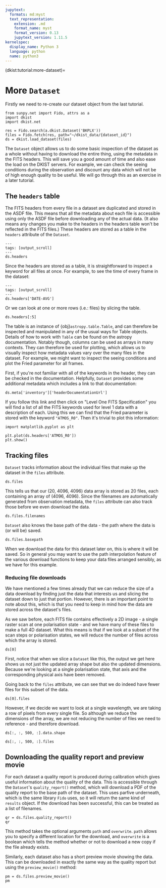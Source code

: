 ```yaml
---
jupytext:
  formats: md:myst
  text_representation:
    extension: .md
    format_name: myst
    format_version: 0.13
    jupytext_version: 1.11.5
kernelspec:
  display_name: Python 3
  language: python
  name: python3
---
```


(dkist:tutorial:more-dataset)=
# More `Dataset`

Firstly we need to re-create our dataset object from the last tutorial.

```{code-cell} ipython
from sunpy.net import Fido, attrs as a
import dkist
import dkist.net

res = Fido.search(a.dkist.Dataset('BKPLX'))
files = Fido.fetch(res, path="~/dkist_data/{dataset_id}")
ds = dkist.load_dataset(files)
```

The `Dataset` object allows us to do some basic inspection of the dataset as a whole without having to download the entire thing, using the metadata in the FITS headers.
This will save you a good amount of time and also ease the load on the DKIST servers.
For example, we can check the seeing conditions during the observation and discount any data which will not be of high enough quality to be useful.
We will go through this as an exercise in a later tutorial.

## The `headers` table

The FITS headers from every file in a dataset are duplicated and stored in the ASDF file.
This means that all the metadata about each file is accessible using only the ASDF file before downloading any of the actual data.
(It also means any changes you make to the headers in the headers table won't be reflected in the FITS files.)
These headers are stored as a table in the `headers` attribute of the `Dataset`.

```{code-cell} ipython
---
tags: [output_scroll]
---
ds.headers
```

Since the headers are stored as a table, it is straightforward to inspect a keyword for all files at once.
For example, to see the time of every frame in the dataset:

```{code-cell} ipython
---
tags: [output_scroll]
---
ds.headers['DATE-AVG']
```

Or we can look at one or more rows (i.e.: files) by slicing the table.

```{code-cell} ipython
ds.headers[:5]
```

The table is an instance of {obj}`astropy.table.Table`, and can therefore be inspected and manipulated in any of the usual ways for Table objects.
Details of how to work with `Table` can be found on the astropy documentation.
Notably though, columns can be used as arrays in many contexts.
They can therefore be used for plotting, which allows us to visually inspect how metadata values vary over the many files in the dataset.
For example, we might want to inspect the seeing conditions and plot the Fried parameter for all frames.

First, if you're not familiar with all of the keywords in the header, they can be checked in the documentation.
Helpfully, `Dataset` provides some additional metadata which includes a link to that documentation:

```{code-cell} ipython
ds.meta['inventory']['headerDocumentationUrl']
```

If you follow this link and then click on "Level One FITS Specification" you will find a list of all the FITS keywords used for level 1 data with a description of each.
Using this we can find that the Fried parameter is stored with the keyword `"ATMOS_R0"`.
Then it's trivial to plot this information:

```{code-cell} ipython
import matplotlib.pyplot as plt

plt.plot(ds.headers['ATMOS_R0'])
plt.show()
```

## Tracking files

`Dataset` tracks information about the individual files that make up the dataset in the `files` attribute.

```{code-cell} ipython
ds.files
```

This tells us that our (20, 4096, 4096) data array is stored as 20 files, each containing an array of (4096, 4096).
Since the filenames are automatically generated from observation metadata, the `files` attribute can also track those before we even download the data.

```{code-cell} ipython
ds.files.filenames
```

`Dataset` also knows the base path of the data - the path where the data is (or will be) saved.

```{code-cell} ipython
ds.files.basepath
```

When we download the data for this dataset later on, this is where it will be saved.
So in general you may want to use the path interpolation feature of the various download functions to keep your data files arranged sensibly, as we have for this example.

### Reducing file downloads
We have mentioned a few times already that we can reduce the size of a data download by finding just the data that interests us and slicing the dataset down to just that portion.
However, there is an important point to note about this, which is that you need to keep in mind how the data are stored across the dataset's files.

As we saw before, each FITS file contains effectively a 2D image - a single raster scan at one polarisation state - and we have many of these files to make a full 4D dataset.
What this means is that if we look at a subset of the scan steps or polarisation states, we will reduce the number of files across which the array is stored.

```{code-cell} ipython
ds[0]
```

First, notice that when we slice a `Dataset` like this, the output we get here shows us not just the updated array shape but also the updated dimensions.
Because we're looking at a single polarisation state, that axis and the corresponding physical axis have been removed.

Going back to the `files` attribute, we can see that we do indeed have fewer files for this subset of the data.

```{code-cell} ipython
ds[0].files
```

However, if we decide we want to look at a single wavelength, we are taking a row of pixels from every single file.
So although we reduce the dimensions of the array, we are not reducing the number of files we need to reference - and therefore download.

```{code-cell} ipython
ds[:, :, 500, :].data.shape
```
```{code-cell} ipython
ds[:, :, 500, :].files
```
## Downloading the quality report and preview movie

For each dataset a quality report is produced during calibration which gives useful information about the quality of the data.
This is accessible through the `Dataset`'s `quality_report()` method, which will download a PDF of the quality report to the base path of the dataset.
This uses parfive underneath, which is the same library `Fido` uses, so it will return the same kind of `results` object.
If the download has been successful, this can be treated as a list of filenames.

```{code-cell} ipython
qr = ds.files.quality_report()
qr
```

This method takes the optional arguments `path` and `overwrite`.
`path` allows you to specify a different location for the download, and `overwrite` is a boolean which tells the method whether or not to download a new copy if the file already exists.

Similarly, each dataset also has a short preview movie showing the data.
This can be downloaded in exactly the same way as the quality report but using the `preview_movie()` method:

```{code-cell} ipython
pm = ds.files.preview_movie()
pm
```
